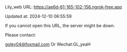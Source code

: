 Lily_web URL: https://ae6d-61-165-102-156.ngrok-free.app

Updated at: 2024-12-10 06:55:59

If you cannot open this URL, the server might be down.

Please contact: 

goley04@foxmail.com Or Wechat:GL_yeaH